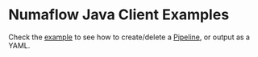 # Numaflow Java Client Examples

Check the [example](./src/main/java/io/numaproj/numaflow/client/examples/PipelineExample.java) to see how to create/delete a [Pipeline](https://numaflow.numaproj.io/pipeline/), or output as a YAML.
